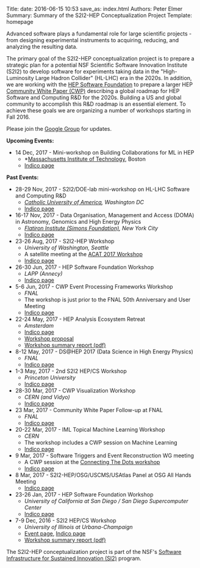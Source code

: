 Title: 
date: 2016-06-15 10:53
save_as: index.html
Authors: Peter Elmer
Summary: Summary of the S2I2-HEP Conceptualization Project
Template: homepage

Advanced software plays a fundamental role for large scientific
projects - from designing experimental instruments to acquiring,
reducing, and analyzing the resulting data. 
<!--- In such projects, success
requires large-scale collaboration; software is the glue that enables
teams of researchers to work together to exploit accelerators,
telescopes and other large scientific instruments. Building the
requisite software is technically challenging because computing
technologies (processors, storage, networks) are evolving rapidly
and data volumes are increasing rapidly. --->

The primary goal of the S2I2-HEP conceptualization project is to
prepare a strategic plan for a potential NSF Scientific Software
Innovation Institute (S2I2) to develop software for experiments
taking data in the "High-Luminosity Large Hadron Collider" (HL-LHC)
era in the 2020s. In addition, we are working with the [HEP Software
Foundation](http://hepsoftwarefoundation.org) to prepare
a larger HEP 
[Community White Paper (CWP)](http://hepsoftwarefoundation.org/cwp.html) 
describing a global roadmap for HEP Software and Computing R&D for the 2020s. 
Building a US and global community to accomplish this R&D roadmap is an
essential element. To achieve these goals we are organizing a number of workshops starting in Fall 2016.

Please join the [Google Group](https://groups.google.com/forum/#!forum/s2i2-hep) for updates.

**Upcoming Events:**

  * 14 Dec, 2017 - Mini-workshop on Building Collaborations for ML in HEP
    * *[Massachusetts Institute of Technology](http://web.mit.edu), Boston
    * [Indico page](https://indico.cern.ch/event/686137/)

**Past Events:**

  * 28-29 Nov, 2017 - S2I2/DOE-lab mini-workshop on HL-LHC Software and Computing R&D
    * *[Catholic University of America](https://www.catholic.edu/index.html), Washington DC*
    * [Indico page](https://indico.cern.ch/event/678121/)
  * 16-17 Nov, 2017 - Data Organisation, Management and Access (DOMA) in Astronomy, Genomics and High Energy Physics
    * *[Flatiron Institute (Simons Foundation)](https://www.simonsfoundation.org/flatiron/), New York City*   
    * [Indico page](https://indico.cern.ch/event/669506/)
  * 23-26 Aug, 2017 - S2I2-HEP Workshop 
    * *University of Washington, Seattle*   
    * A satellite meeting at the [ACAT 2017 Workshop](https://indico.cern.ch/event/567550/)
    * [Indico page](https://indico.cern.ch/event/640290/)
  * 26-30 Jun, 2017 - HEP Software Foundation Workshop
    * *LAPP (Annecy)*   
    * [Indico page](https://indico.cern.ch/event/613093/)
  * 5-6 Jun, 2017 - CWP Event Processing Frameworks Workshop  
    * *FNAL* 
    * The workshop is just prior to the FNAL 50th Anniversary and User Meeting
    * [Indico page](https://indico.fnal.gov/conferenceDisplay.py?confId=14186)
  * 22-24 May, 2017 - HEP Analysis Ecosystem Retreat
    * *Amsterdam* 
    * [Indico page](http://indico.cern.ch/event/613842/)
    * [Workshop proposal](https://docs.google.com/document/d/1aAGCj_y9in_I-c9yYJ-XX3Qurf0PXH4tFoYmvuCY5tk/edit#heading=h.9h0v0hyue6zf)
    * [Workshop summary report (pdf)](http://hepsoftwarefoundation.org/assets/AnalysisEcosystemReport20170804.pdf)
  * 8-12 May, 2017 - DS@HEP 2017 (Data Science in High Energy Physics)
    * *FNAL*
    * [Indico page](https://indico.fnal.gov/conferenceDisplay.py?confId=13497)
  * 1-3 May, 2017 - 2nd S2I2 HEP/CS Workshop
    * *Princeton University*
    * [Indico page](https://indico.cern.ch/event/622920/)
  * 28-30 Mar, 2017 - CWP Visualization Workshop
    * *CERN (and Vidyo)*
    * [Indico page](https://indico.cern.ch/event/617054/)
  * 23 Mar, 2017 - Community White Paper Follow-up at FNAL
    * *FNAL* 
    * [Indico page](https://indico.fnal.gov/conferenceDisplay.py?confId=14032)
  * 20-22 Mar, 2017 - IML Topical Machine Learning Workshop
    * *CERN* 
    * The workshop includes a CWP session on Machine Learning
    * [Indico page](https://indico.cern.ch/event/595059)
  * 9 Mar, 2017 - Software Triggers and Event Reconstruction WG meeting
    * A CWP session at the [Connecting The Dots workshop](https://ctdwit2017.lal.in2p3.fr)
    * [Indico page](https://indico.cern.ch/event/614111/)
  * 8 Mar, 2017 - S2I2-HEP/OSG/USCMS/USAtlas Panel at OSG All Hands Meeting
    * [Indico page](https://indico.fnal.gov/conferenceTimeTable.py?confId=12973#20170308)
  * 23-26 Jan, 2017 - HEP Software Foundation Workshop
    * *University of California at San Diego / San Diego Supercomputer Center*
    * [Indico page](http://indico.cern.ch/event/570249/)
  * 7-9 Dec, 2016 - S2I2 HEP/CS Workshop 
    * *University of Illinois at Urbana-Champaign*
    * [Event page](http://hep.physics.illinois.edu/hepg/S2I2-HEP-CS-WKSHP/home.html), [Indico page](https://indico.cern.ch/event/575443/)
    * [Workshop summary report (pdf)](http://s2i2-hep.org/downloads/s2i2-hep-cs-workshop-summary.pdf)


The S2I2-HEP conceptualization project is part of the NSF's [Software 
Infrastructure for Sustained Innovation
(SI2)](http://www.nsf.gov/funding/pgm_summ.jsp?pims_id=504817)
program. 

